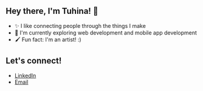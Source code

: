 ## Hey there, I'm Tuhina! 🫶
- ✨ I like connecting people through the things I make
- 💭 I'm currently exploring web development and mobile app development
- 🖌️ Fun fact: I'm an artist! :)

## Let's connect!
- [LinkedIn](https://www.linkedin.com/in/tuhina-k-das/)
- [Email](tuhinakdas@gmail.com)
<!--
**tuhina-das/tuhina-das** is a ✨ _special_ ✨ repository because its `README.md` (this file) appears on your GitHub profile.

Here are some ideas to get you started:

- 🔭 I’m currently working on ...
- 🌱 I’m currently learning ...
- 👯 I’m looking to collaborate on ...
- 🤔 I’m looking for help with ...
- 💬 Ask me about ...
- 📫 How to reach me: ...
- 😄 Pronouns: ...
- ⚡ Fun fact: ...
-->
